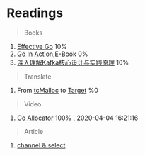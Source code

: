 # Readings

> Books
1.  [Effective Go](https://golang.org/doc/effective_go.html#introduction)   10%
2.  [Go In Action,E-Book](https://livebook.manning.com/book/go-in-action/table-of-contents/) 0%
3.  [深入理解Kafka核心设计与实践原理]() 10%

> Translate
1. From [tcMalloc](https://gperftools.github.io/gperftools/tcmalloc.html)  to [Target]()  %0

> Video
1. [Go Allocator](https://www.youtube.com/watch?v=3CR4UNMK_Is) 100% , 2020-04-04 16:21:16

> Article
1. [channel & select](https://www.youtube.com/watch?reload=9&v=d7fFCGGn0Wc&amp=&list=PLe5svQwVF1L5bNxB0smO8gNfAZQYWdIpI)






